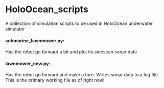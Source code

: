 # HoloOcean_scripts
A collection of simulation scripts to be used in HoloOcean underwater simulator

#### submarine_lawnmower.py:
Has the robot go forward a bit and plot its sidescan sonar data

#### lawnmower_new.py:
Has the robot go forward and make a turn. Writes sonar data to a log file. This is the primary working file as of right now!
